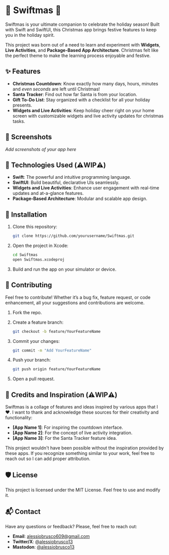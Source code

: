 # 🎅 Swiftmas 🎄

Swiftmas is your ultimate companion to celebrate the holiday season! Built with Swift and SwiftUI, this Christmas app brings festive features to keep you in the holiday spirit.

This project was born out of a need to learn and experiment with **Widgets**, **Live Activities**, and **Package-Based App Architecture**. Christmas felt like the perfect theme to make the learning process enjoyable and festive.

## ✨ Features

- **Christmas Countdown**: Know exactly how many days, hours, minutes and *even seconds* are left until Christmas!
- **Santa Tracker**: Find out how far Santa is from your location.
- **Gift To-Do List**: Stay organized with a checklist for all your holiday presents.
- **Widgets and Live Activities**: Keep holiday cheer right on your home screen with customizable widgets and live activity updates for christmas tasks.

## 📸 Screenshots
_Add screenshots of your app here_

## 🔧 Technologies Used (⚠️WIP⚠️)

- **Swift**: The powerful and intuitive programming language.
- **SwiftUI**: Build beautiful, declarative UIs seamlessly.
- **Widgets and Live Activities**: Enhance user engagement with real-time updates and at-a-glance features.
- **Package-Based Architecture**: Modular and scalable app design.

## 🚀 Installation

1.	Clone this repository:
     ```bash
     git clone https://github.com/yourusername/Swiftmas.git
     ```
   
2.	Open the project in Xcode:
     ```bash
     cd Swiftmas
     open Swiftmas.xcodeproj
     ```

3.	Build and run the app on your simulator or device.

## 🌟 Contributing

Feel free to contribute! Whether it’s a bug fix, feature request, or code enhancement, all your suggestions and contributions are welcome.

1. Fork the repo.

2. Create a feature branch:
   ```bash
   git checkout -b feature/YourFeatureName
   ```

3. Commit your changes:
   ```bash
   git commit -m "Add YourFeatureName"
   ```

4. Push your branch:
   ```bash
   git push origin feature/YourFeatureName
   ```

5. Open a pull request.

## 🌟 Credits and Inspiration (⚠️WIP⚠️)

Swiftmas is a collage of features and ideas inspired by various apps that I ❤️. I want to thank and acknowledge these sources for their creativity and functionality:

- **[App Name 1]**: For inspiring the countdown interface.
- **[App Name 2]**: For the concept of live activity integration.
- **[App Name 3]**: For the Santa Tracker feature idea.

This project wouldn't have been possible without the inspiration provided by these apps. If you recognize something similar to your work, feel free to reach out so I can add proper attribution.

## 🛡️ License

This project is licensed under the MIT License. Feel free to use and modify it.

## 📬 Contact

Have any questions or feedback? Please, feel free to reach out:
- **Email**: alessiobrusco609@gmail.com
- **Twitter/X**: [@alessiobrusco13](https://twitter.com/alessiobrusco13)
- **Mastodon**: [@alessiobrusco13](https://mastodon.social/@alessiobrusco13)
